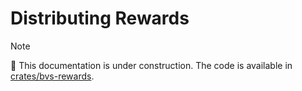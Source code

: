 # Distributing Rewards

> [!NOTE]
> 
> 🚧 This documentation is under construction.
> The code is available in [crates/bvs-rewards](https://github.com/satlayer/satlayer-bvs/tree/main/crates/bvs-rewards).